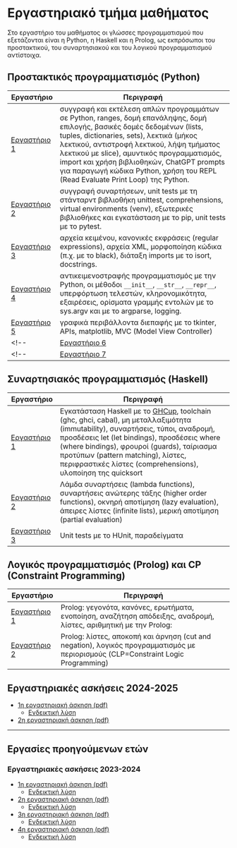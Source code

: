 # Εργαστηριακό τμήμα μαθήματος

Στο εργαστήριο του μαθήματος οι γλώσσες προγραμματισμού που εξετάζονται είναι η Python, η Haskell και η Prolog, ως εκπρόσωποι του προστακτικού, του συναρτησιακού και του λογικού προγραμματισμού αντίστοιχα.

## Προστακτικός προγραμματισμός (Python)


| Εργαστήριο      | Περιγραφή                            |
| --------------- | ------------------------------------ |
| [Εργαστήριο 1](./lab1_python.md)    | συγγραφή και εκτέλεση απλών προγραμμάτων σε Python, ranges, δομή επανάληψης, δομή επιλογής, βασικές δομές δεδομένων (lists, tuples, dictionaries, sets), λεκτικά (μήκος λεκτικού, αντιστροφή λεκτικού, λήψη τμήματος λεκτικού με slice), αμυντικός προγραμματισμός, import και χρήση βιβλιοθηκών, ChatGPT prompts για παραγωγή κώδικα Python, χρήση του REPL (Read Evaluate Print Loop) της Python. |
| [Εργαστήριο 2](./lab2_python.md)    | συγγραφή συναρτήσεων, unit tests με τη στάνταρντ βιβλιοθήκη unittest, comprehensions, virtual environments (venv), εξωτερικές βιβλιοθήκες και εγκατάσταση με το pip, unit tests με το pytest.|
| [Εργαστήριο 3](./lab3_python.md)    | αρχεία κειμένου, κανονικές εκφράσεις (regular expressions), αρχεία XML, μορφοποίηση κώδικα (π.χ. με το black), διάταξη imports με το isort, docstrings.|
| [Εργαστήριο 4](./lab4_python.md)    | αντικειμενοστραφής προγραμματισμός με την Python, οι μέθοδοι `__init__`, `__str__`, `__repr__`, υπερφόρτωση τελεστών, κληρονομικότητα, εξαιρέσεις, ορίσματα γραμμής εντολών με το sys.argv και με το argparse, logging.|
| [Εργαστήριο 5](./lab5_python.md)    | γραφικά περιβάλλοντα διεπαφής με το tkinter, APIs, matplotlib, MVC (Model View Controller)|
<!-- | [Εργαστήριο 6](./lab6_python.md)    | γεννήτριες (generators), coroutines, `*args`, `**kwargs`, `__slots__`, lambdas, zip και unzip, caching, context mamagers | -->
<!-- | [Εργαστήριο 7](./lab7_python.md)    | επιτάχυνση υπολογισμών με τη numpy | -->


## Συναρτησιακός προγραμματισμός (Haskell)

| Εργαστήριο      | Περιγραφή                            |
| --------------- | ------------------------------------ |
| [Εργαστήριο 1](./lab1_haskell.md) | Εγκατάσταση Haskell με το [GHCup](https://www.haskell.org/ghcup/install/), toolchain (ghc, ghci, cabal), μη μεταλλαξιμότητα (immutability), συναρτήσεις, τύποι, αναδρομή, προσδέσεις let (let bindings), προσδέσεις where (where bindings), φρουροί (guards), ταίριασμα προτύπων (pattern matching), λίστες, περιφραστικές λίστες (comprehensions), υλοποίηση της quicksort|
| [Εργαστήριο 2](./lab2_haskell.md) | Λάμδα συναρτήσεις (lambda functions), συναρτήσεις ανώτερης τάξης (higher order functions), οκνηρή αποτίμηση (lazy evaluation), άπειρες λίστες (infinite lists), μερική αποτίμηση (partial evaluation) |
| [Εργαστήριο 3](./lab3_haskell.md) | Unit tests με το HUnit, παραδείγματα  |


## Λογικός προγραμματισμός (Prolog) και CP (Constraint Programming) 

| Εργαστήριο      | Περιγραφή                            |
| --------------- | ------------------------------------ |
| [Εργαστήριο 1](./lab1_prolog.md) | Prolog: γεγονότα, κανόνες, ερωτήματα, ενοποίηση, αναζήτηση απόδειξης, αναδρομή, λίστες, αριθμητική με την Prolog:|
| [Εργαστήριο 2](./lab2_prolog.md) | Prolog: λίστες, αποκοπή και άρνηση (cut and negation), λογικός προγραμματισμός με περιορισμούς (CLP=Constraint Logic Programming)|



## Εργαστηριακές ασκήσεις 2024-2025

* [1η εργαστηριακή άσκηση (pdf)](./projects/2025_agp_assignment1.pdf)
    * [Ενδεικτική λύση](./assignment2025_1_sol.md)
* [2η εργαστηριακή άσκηση (pdf)](./projects/2025_agp_assignment2.pdf)
<!-- * [3η εργαστηριακή άσκηση (pdf)](./projects/2025_agp_assignment3.pdf)
* [4η εργαστηριακή άσκηση (pdf)](./projects/2025_agp_assignment4.pdf) -->

---

## Εργασίες προηγούμενων ετών

###  Εργαστηριακές ασκήσεις 2023-2024

* [1η εργαστηριακή άσκηση (pdf)](./projects/2024_agp_assignment1.pdf)
    * [Ενδεικτική λύση](./assignment2024_1_sol.md)
* [2η εργαστηριακή άσκηση (pdf)](./projects/2024_agp_assignment2.pdf)
    * [Ενδεικτική λύση](./assignment2024_2_sol.md)
* [3η εργαστηριακή άσκηση (pdf)](./projects/2024_agp_assignment3.pdf)
    * [Ενδεικτική λύση](./assignment2024_3_sol.md)
* [4η εργαστηριακή άσκηση (pdf)](./projects/2024_agp_assignment4.pdf)
    * [Ενδεικτική λύση](./assignment2024_4_sol.md)


<!-- ??? note "template για το my_re_functions.py"
    ```{.py title="my_re_functions_template.py" linenums="1"}
    --8<-- "projects/my_re_functions_template.py"
    ```
    Θα πρέπει να εμφανίζει:
    ```
    ΔΙΑΦΟΡΑ ΔΥΝΑΜΙΚΟΤΗΤΑΣ: 7
    ΝΙΚΗΤΗΣ: ΙΣΟΠΑΛΙΑ
    ΗΜΕΡΟΜΗΝΙΑ ΑΓΩΝΑ: 09-04-2023
    ΠΛΗΘΟΣ ΚΙΝΗΣΕΩΝ: 49
    ``` -->